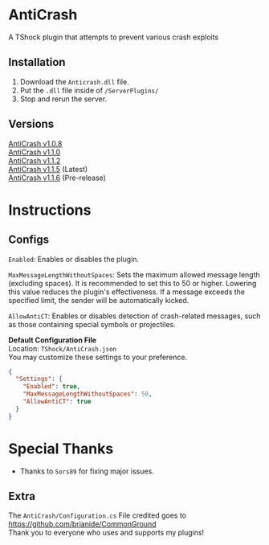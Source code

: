 # AntiCrash
A TShock plugin that attempts to prevent various crash exploits

## Installation
1. Download the `Anticrash.dll` file.
2. Put the `.dll` file inside of `/ServerPlugins/`
3. Stop and rerun the server.

## Versions
[AntiCrash v1.0.8](https://github.com/ItzMelton/AntiCrash/releases/tag/v1.0.8)    
[AntiCrash v1.1.0](https://github.com/ItzMelton/AntiCrash/releases/tag/v1.1.0)   
[AntiCrash v1.1.2](https://github.com/ItzMelton/AntiCrash/releases/tag/v1.1.2)           
[AntiCrash v1.1.5](https://github.com/ItzMelton/AntiCrash/releases/tag/v1.1.5) (Latest)                 
[AntiCrash v1.1.6](https://github.com/ItzMelton/AntiCrash/releases/tag/v1.1.6) (Pre-release)

# Instructions
## Configs
`Enabled`: Enables or disables the plugin.

`MaxMessageLengthWithoutSpaces`: Sets the maximum allowed message length (excluding spaces). It is recommended to set this to 50 or higher. Lowering this value reduces the plugin's effectiveness. If a message exceeds the specified limit, the sender will be automatically kicked.

`AllowAntiCT`: Enables or disables detection of crash-related messages, such as those containing special symbols or projectiles.

**Default Configuration File**                         
Location: `TShock/AntiCrash.json`                        
You may customize these settings to your preference.                         
```json
{
  "Settings": {
    "Enabled": true,
    "MaxMessageLengthWithoutSpaces": 50,
    "AllowAntiCT": true
  }
}
```

# Special Thanks
* Thanks to `Sors89` for fixing major issues.

## Extra
The `AntiCrash/Configuration.cs` File credited goes to https://github.com/brianide/CommonGround                         
Thank you to everyone who uses and supports my plugins!
